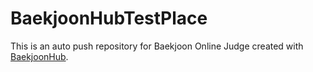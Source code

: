 # BaekjoonHubTestPlace
This is an auto push repository for Baekjoon Online Judge created with [BaekjoonHub](https://github.com/BaekjoonHub/BaekjoonHub).
